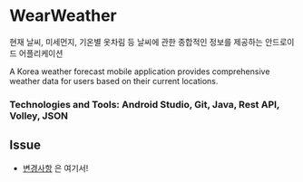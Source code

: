 # WearWeather

현재 날씨, 미세먼지, 기온별 옷차림 등 날씨에 관한 종합적인 정보를 제공하는 안드로이드 어플리케이션

A Korea weather forecast mobile application provides comprehensive weather data for users based on their current locations.

<h3>Technologies and Tools: Android Studio, Git, Java, Rest API, Volley, JSON </h3> 

## Issue
- [변경사항](https://github.com/4z7l/WearWeather/issues/2) 은 여기서!
